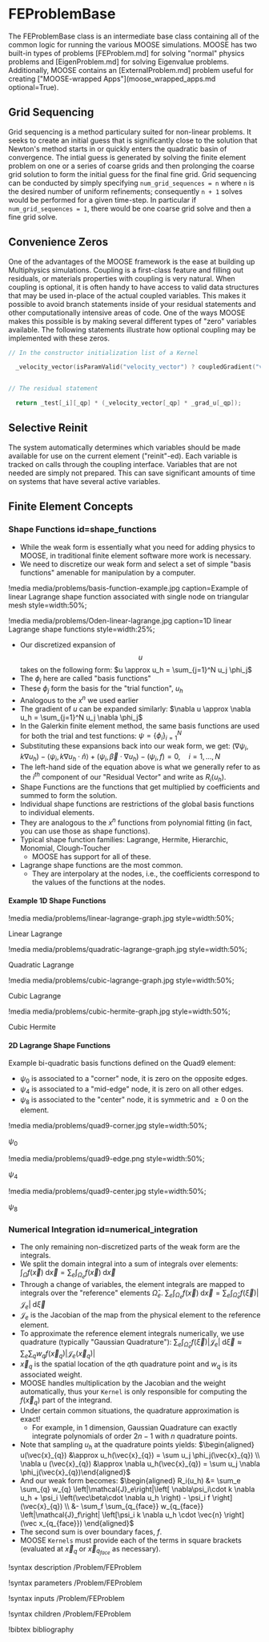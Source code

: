 # FEProblemBase

The FEProblemBase class is an intermediate base class containing all of the common
logic for running the various MOOSE simulations. MOOSE has two built-in types of
problems [FEProblem.md] for solving "normal" physics problems and [EigenProblem.md]
for solving Eigenvalue problems. Additionally, MOOSE contains an [ExternalProblem.md]
problem useful for creating ["MOOSE-wrapped Apps"](moose_wrapped_apps.md optional=True).

## Grid Sequencing

Grid sequencing is a method particulary suited for non-linear problems. It seeks
to create an initial guess that is significantly close to the solution that
Newton's method starts in or quickly enters the quadratic basin of
convergence. The intial guess is generated by solving the finite element problem
on one or a series of coarse grids and then prolonging the coarse grid solution
to form the initial guess for the final fine grid. Grid sequencing can be
conducted by simply specifying `num_grid_sequences = n` where `n` is the desired
number of uniform refinements; consequently `n + 1` solves would be performed for a
given time-step. In particular if `num_grid_sequences = 1`, there would be one
coarse grid solve and then a fine grid solve.

## Convenience Zeros

One of the advantages of the MOOSE framework is the ease at building up Multiphysics
simulations. Coupling is a first-class feature and filling out residuals, or
materials properties with coupling is very natural. When coupling is optional, it
is often handy to have access to valid data structures that may be used in-place
of the actual coupled variables. This makes it possible to avoid branch statements
inside of your residual statements and other computationally intensive areas of
code. One of the ways MOOSE makes this possible is by making several different
types of "zero" variables available. The following statements illustrate how
optional coupling may be implemented with these zeros.

```cpp
// In the constructor initialization list of a Kernel

  _velocity_vector(isParamValid("velocity_vector") ? coupledGradient("velocity_vector") : _grad_zero)


// The residual statement

  return _test[_i][_qp] * (_velocity_vector[_qp] * _grad_u[_qp]);
```

## Selective Reinit

The system automatically determines which variables should be made available for use on the
current element ("reinit"-ed). Each variable is tracked on calls through the coupling interface.
Variables that are not needed are simply not prepared. This can save significant amounts
of time on systems that have several active variables.

## Finite Element Concepts

### Shape Functions id=shape_functions

- While the weak form is essentially what you need for adding physics to MOOSE, in traditional finite element software more work is necessary.
- We need to discretize our weak form and select a set of simple "basis functions" amenable for manipulation by a computer.

!media media/problems/basis-function-example.jpg
       caption=Example of linear Lagrange shape function associated with single
       node on triangular mesh
       style=width:50%;

!media media/problems/Oden-linear-lagrange.jpg
       caption=1D linear Lagrange shape functions
       style=width:25%;

- Our discretized expansion of $$u$$ takes on the following form:
  $u \approx u_h = \sum_{j=1}^N u_j \phi_j$
- The $\phi_j$ here are called "basis functions"
- These $\phi_j$ form the basis for the "trial function", $u_h$
- Analogous to the $x^n$ we used earlier
- The gradient of $u$ can be expanded similarly:
   $\nabla u \approx \nabla u_h = \sum_{j=1}^N u_j \nabla \phi_j$
- In the Galerkin finite element method, the same basis functions are used for both the trial and test functions:
    $\psi = \{\phi_i\}_{i=1}^N$
- Substituting these expansions back into our weak form, we get:
    $\left(\nabla\psi_i, k\nabla u_h \right) - \langle\psi_i, k\nabla u_h\cdot \hat{n} \rangle +
       \left(\psi_i, \vec{\beta} \cdot \nabla u_h\right) - \left(\psi_i, f\right) = 0, \quad i=1,\ldots,N$
- The left-hand side of the equation above is what we generally refer to as the $i^{th}$ component of our "Residual Vector" and write as $R_i(u_h)$.
- Shape Functions are the functions that get multiplied by coefficients and summed to form the solution.
- Individual shape functions are restrictions of the global basis functions to individual elements.
- They are analogous to the $x^n$ functions from polynomial fitting (in fact, you can use those as shape functions).
- Typical shape function families: Lagrange, Hermite, Hierarchic, Monomial, Clough-Toucher
    - MOOSE has support for all of these.
- Lagrange shape functions are the most common.
    -  They are interpolary at the nodes, i.e., the coefficients correspond to the values of the functions at the nodes.

#### Example 1D Shape Functions

!media media/problems/linear-lagrange-graph.jpg
       style=width:50%;

Linear Lagrange

!media media/problems/quadratic-lagrange-graph.jpg
       style=width:50%;

Quadratic Lagrange

!media media/problems/cubic-lagrange-graph.jpg
       style=width:50%;

Cubic Lagrange

!media media/problems/cubic-hermite-graph.jpg
       style=width:50%;

Cubic Hermite

#### 2D Lagrange Shape Functions

Example bi-quadratic basis functions defined on the Quad9 element:

- $\psi_0$ is associated to a "corner" node, it is zero on the opposite edges.
- $\psi_4$ is associated to a "mid-edge" node, it is zero on all other edges.
- $\psi_8$ is associated to the "center" node, it is symmetric and $\geq 0$ on the element.

!media media/problems/quad9-corner.jpg
       style=width:50%;

$\psi_0$

!media media/problems/quad9-edge.png
       style=width:50%;

$\psi_4$

!media media/problems/quad9-center.jpg
       style=width:50%;

$\psi_8$

### Numerical Integration id=numerical_integration

- The only remaining non-discretized parts of the weak form are the integrals.
- We split the domain integral into a sum of integrals over elements:
  $\int_{\Omega} f(\vec{x}) \;\text{d}\vec{x} = \sum_e \int_{\Omega_e} f(\vec{x}) \;\text{d}\vec{x}$
- Through a change of variables, the element integrals are mapped to integrals over the "reference" elements $\hat{\Omega}_e$.
  $\sum_e \int_{\Omega_e} f(\vec{x}) \;\text{d}\vec{x} =
        \sum_e \int_{\hat{\Omega}_e} f(\vec{\xi}) \left|\mathcal{J}_e\right| \;\text{d}\vec{\xi}$
- $\mathcal{J}_e$ is the Jacobian of the map from the physical element to the reference element.
- To approximate the reference element integrals numerically, we use quadrature (typically "Gaussian Quadrature"):
  $\sum_e \int_{\hat{\Omega}_e} f(\vec{\xi}) \left|\mathcal{J}_e\right| \;\text{d}\vec{\xi} \approx
        \sum_e \sum_{q} w_{q} f( \vec{x}_{q}) \left|\mathcal{J}_e(\vec{x}_{q})\right|$
- $\vec{x}_{q}$ is the spatial location of the $q$th quadrature point and $w_{q}$ is its associated weight.
- MOOSE handles multiplication by the Jacobian and the weight automatically, thus your `Kernel` is only responsible for computing the $f(\vec{x}_{q})$ part of the integrand.
- Under certain common situations, the quadrature approximation is exact!
    - For example, in 1 dimension, Gaussian Quadrature can exactly integrate polynomials of order $2n-1$ with $n$ quadrature points.
- Note that sampling $u_h$ at the quadrature points yields:
   $\begin{aligned}
    u(\vec{x}_{q}) &\approx u_h(\vec{x}_{q}) = \sum u_j \phi_j(\vec{x}_{q}) \\
    \nabla u (\vec{x}_{q}) &\approx \nabla u_h(\vec{x}_{q}) = \sum u_j \nabla \phi_j(\vec{x}_{q})\end{aligned}$
- And our weak form becomes:
  $\begin{aligned}
  R_i(u_h) &= \sum_e \sum_{q} w_{q} \left|\mathcal{J}_e\right|\left[ \nabla\psi_i\cdot k \nabla u_h + \psi_i \left(\vec\beta\cdot \nabla u_h \right) - \psi_i f \right](\vec{x}_{q}) \\
  &- \sum_f \sum_{q_{face}} w_{q_{face}} \left|\mathcal{J}_f\right| \left[\psi_i k \nabla u_h \cdot \vec{n} \right](\vec x_{q_{face}})
  \end{aligned}$
- The second sum is over boundary faces, $f$.
- MOOSE `Kernels` must provide each of the terms in square brackets (evaluated at $\vec{x}_{q}$ or $\vec x_{q_{face}}$ as necessary).


!syntax description /Problem/FEProblem

!syntax parameters /Problem/FEProblem

!syntax inputs /Problem/FEProblem

!syntax children /Problem/FEProblem

!bibtex bibliography
